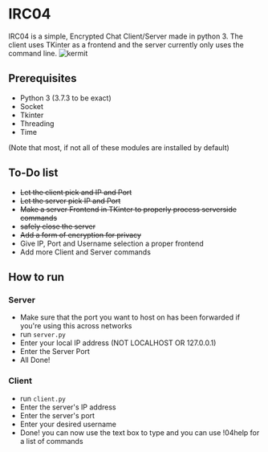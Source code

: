 # IRC04
IRC04 is a simple, Encrypted Chat Client/Server made in python 3. The client uses TKinter as a frontend and the server currently only uses the command line.
![kermit](https://i.imgur.com/5mzqChX.png)

## Prerequisites
* Python 3 (3.7.3 to be exact)
* Socket
* Tkinter
* Threading
* Time

(Note that most, if not all of these modules are installed by default)

## To-Do list
* ~~Let the client pick and IP and Port~~
* ~~Let the server pick IP and Port~~
* ~~Make a server Frontend in TKinter to properly process serverside commands~~
* ~~safely close the server~~
* ~~Add a form of encryption for privacy~~
* Give IP, Port and Username selection a proper frontend
* Add more Client and Server commands

## How to run

### Server
* Make sure that the port you want to host on has been forwarded if you're using this across networks
* run ```server.py```
* Enter your local IP address (NOT LOCALHOST OR 127.0.0.1)
* Enter the Server Port
* All Done!

### Client
* run ```client.py```
* Enter the server's IP address
* Enter the server's port
* Enter your desired username
* Done! you can now use the text box to type and you can use !04help for a list of commands
